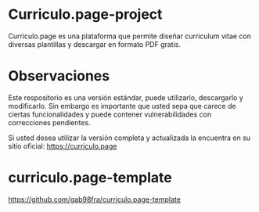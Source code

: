 # Curriculo.page-project
Curriculo.page es una plataforma que permite diseñar curriculum vitae con diversas plantillas y descargar en formato PDF gratis.

# Observaciones
Este respositorio es una versión estándar, puede utilizarlo, descargarlo y modificarlo. Sin embargo es importante que usted sepa que carece de ciertas funcionalidades y puede contener vulnerabilidades con correcciones pendientes.

Si usted desea utilizar la versión completa y actualizada la encuentra en su sitio oficial: https://curriculo.page

# curriculo.page-template
https://github.com/gab98fra/curriculo.page-template
